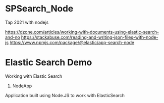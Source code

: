 # SPSearch_Node
Tap 2021 with nodejs

https://dzone.com/articles/working-with-documents-using-elastic-search-and-no
https://stackabuse.com/reading-and-writing-json-files-with-node-js
https://www.npmjs.com/package/@elastic/app-search-node

# Elastic Search Demo

Working with Elastic Search


1. NodeApp

Application built using Node.JS to work with ElasticSearch
